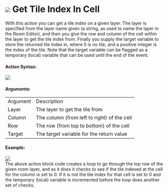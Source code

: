 #  ![](https://gms.magecorn.com/Manual/assets/Images/Scripting_Reference/Drag_And_Drop/Reference/Tiles/i_Tiles_Get_Tile_In_Cell.png) Get Tile Index In Cell

With this action you can get a tile index on a given layer. The layer is
specified from the layer name given (a string, as used to name the layer
in the Room Editor), and then you give the row and column of the cell
within the layer to get the tile index from. Finally you supply the
target variable to store the returned tile index in, where 0 is no tile,
and a positive integer is the index of the tile. Note that the target
variable can be flagged as a temporary (local) variable that can be used
until the end of the event.

#### Action Syntax:

  
![](https://gms.magecorn.com/Manual/assets/Images/Scripting_Reference/Drag_And_Drop/Reference/Tiles/a_Tiles_Get_Tile_In_Cell.png)  

#### Arguments:

|          |                                             |
|----------|---------------------------------------------|
| Argument | Description                                 |
| Layer    | The layer to get the tile from              |
| Column   | The column (from left to right) of the cell |
| Row      | The row (from top to bottom) of the cell    |
| Target   | The target variable for the return value    |

#### Example:

  
![](https://gms.magecorn.com/Manual/assets/Images/Scripting_Reference/Drag_And_Drop/Reference/Tiles/e_Tiles_Set_Tile_In_Cell.png)  
The above action block code creates a loop to go through the top row of
the given room layer, and as it does it checks to see if the tile
indexed at the cell for the column is set to 0. If it is not the tile
index for that cell is set to 0 and the temporary (local) variable is
incremented before the loop does another set of checks.

